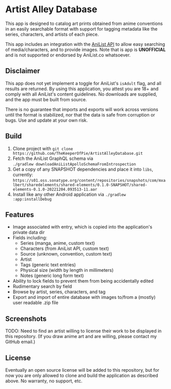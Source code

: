 # Artist Alley Database

This app is designed to catalog art prints obtained from anime conventions in an easily searchable
format with support for tagging metadata like the series, characters, and artists of each piece.

This app includes an integration with the
[AniList API](https://anilist.gitbook.io/anilist-apiv2-docs/) to allow easy searching of
media/characters, and to provide images. Note that is app is **UNOFFICIAL** and is not supported or
endorsed by AniList.co whatsoever.

## Disclaimer

This app does not yet implement a toggle for AniList's `isAdult` flag, and all results are returned.
By using this application, you attest you are 18+ and comply with all AniList's content guidelines.
No downloads are supplied, and the app must be built from source.

There is no guarantee that imports and exports will work across versions until the format is
stabilized, nor that the data is safe from corruption or bugs. Use and update at your own risk.

## Build

1. Clone project with `git clone https://github.com/TheKeeperOfPie/ArtistAlleyDatabase.git`
2. Fetch the AniList GraphQL schema via  
  `./gradlew downloadAniListApolloSchemaFromIntrospection`
3. Get a copy of any SNAPSHOT dependencies and place it into `libs`, currently:
   ```https://s01.oss.sonatype.org/content/repositories/snapshots/com/mxalbert/sharedelements/shared-elements/0.1.0-SNAPSHOT/shared-elements-0.1.0-20221204.093513-11.aar```
4. Install like any other Android application via `./gradlew :app:installDebug`

## Features

- Image associated with entry, which is copied into the application's private data dir
- Fields including:
  - Series (manga, anime, custom text)
  - Characters (from AniList API, custom text)
  - Source (unknown, convention, custom text)
  - Artist
  - Tags (generic text entries)
  - Physical size (width by length in millimeters)
  - Notes (generic long form text)
- Ability to lock fields to prevent them from being accidentally edited
- Rudimentary search by field
- Browse by artist, series, characters, and tag
- Export and import of entire database with images to/from a (mostly) user readable .zip file

## Screenshots

TODO: Need to find an artist willing to license their work to be displayed in this repository.
(If you draw anime art and are willing, please contact my GitHub email.)

## License

Eventually an open source license will be added to this repository, but for now you are only allowed
to clone and build the application as described above. No warranty, no support, etc.